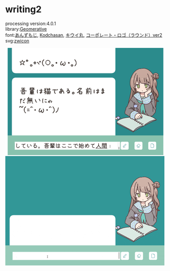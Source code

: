 # writing2
processing version:4.0.1  
library:[Geomerative](http://www.ricardmarxer.com/geomerative/)  
font:[あんずもじ](http://www8.plala.or.jp/p_dolce/site3-1.html), [Kodchasan](https://fonts.google.com/specimen/Kodchasan), [キウイ丸](https://github.com/Kiwi-KawagotoKajiru/Kiwi-Maru), [コーポレート・ロゴ（ラウンド）ver2](https://logotype.jp/font-corpmaru.html)  
svg:[zwicon](https://www.zwicon.com/index.html)  

![](https://github.com/yuyurigi/writing2/blob/main/1.png)  
![](https://github.com/yuyurigi/writing2/blob/main/0.gif)
